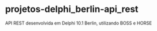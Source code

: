 # projetos-delphi_berlin-api_rest
API REST desenvolvida em Delphi 10.1 Berlin, utilizando BOSS e HORSE
